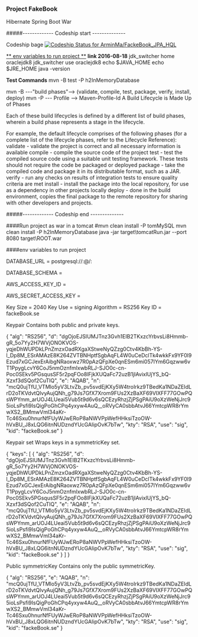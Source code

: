 ### Project FakeBook
Hibernate Spring Boot War


#####------------- Codeship start --------------

Codeship bage 
[ ![Codeship Status for ArminMa/FackeBook_JPA_HQL](https://codeship.com/projects/a6c7c160-476b-0134-f687-2e27559a96c7/status?branch=master)](https://codeship.com/projects/169172)

[** env variables to run project **](https://codeship.com/documentation/languages/java-and-jvm-based-languages/) **link 2016-08-18**
jdk_switcher home oraclejdk8
jdk_switcher use oraclejdk8
echo $JAVA_HOME
echo $JRE_HOME
java -version

**Test Commands**
mvn -B test -P h2InMemoryDatabase

mvn -B ---"build phases"--> (validate, compile, test, package, verify, install, deploy)
mvn -P --- Profile      --> <id>Maven-Profile-Id</id>
A Build Lifecycle is Made Up of Phases

Each of these build lifecycles is defined by a different list of build phases, wherein a build phase represents a stage in the lifecycle.

For example, the default lifecycle comprises of the following phases (for a complete list of the lifecycle phases, refer to the Lifecycle Reference):
    validate - validate the project is correct and all necessary information is available
    compile - compile the source code of the project
    test - test the compiled source code using a suitable unit testing framework. These tests should not require the code be packaged or deployed
    package - take the compiled code and package it in its distributable format, such as a JAR.
    verify - run any checks on results of integration tests to ensure quality criteria are met
    install - install the package into the local repository, for use as a dependency in other projects locally
    deploy - done in the build environment, copies the final package to the remote repository for sharing with other developers and projects.

#####------------- Codeship end --------------



####Run project as war in a tomcat
#mvn clean install -P tomMySQL
mvn clean install -P h2InMemoryDatabase
java -jar target\tomcatRun.jar --port 8080 target\ROOT.war



####env variables to run project

DATABASE_URL = postgresql://<username>:<password>@<hostname>/<dbname>:<port>

DATABASE_SCHEMA = <schemaName>

AWS_ACCESS_KEY_ID = <your AWS Access Key>

AWS_SECRET_ACCESS_KEY = <your Secret AWS Access Key>
















Key Size = 2040
Key Use = signing
Algorithm = RS256
Key ID = fackeBook.se

Keypair
Contains both public and private keys.

{
  "alg": "RS256",
  "d": "dgOjoEJSIUMJTnz3Gvh1EIB2TKxzcYrbvsLi8Hmmb-gR_5o7Yy2H7WVjONOKVOS-yqjeDhWUPDkLPnZmzxOadRXgaXStweNyQZzg0Ctv4KbBh-YS-l_Dp8M_ESrAMAzE8K264ZVTBNHptfSgbAqFL4W0uCeDclTk4wkkFx9YF0l9Ezud7xGCJexErAibgNRaoxwz7R0pAzQFpXe0qnESm6mi057IYm6Gqzww6vT1PpygLcvY6CoJ5nmOznfmIxwbRLJ-SJO0c-cn-Poc0SEkv5PGsqusSF5r2pqFOo8lFjkXUQaFc72uzB1jIAvixlUjYS_bQ-Xzxf3dSQof2CuTIQ",
  "e": "AQAB",
  "n": "mcQ0ujTfU_VTMlo5yV3LtvZb_pv5svdEjKXy5W4troIrkz9TBedKa1NDaZEIdLrD2oTKVdvtQlvyAujQNh_g79Js7GfX7Xrom9FUs2XzBaXF69VIXFF77GOwPQsWPYmm_arUOJ4LUeai5Vub5t9d6v6sQCEzyRhzjZjPSgPAiU9oXzWeNjJrc95ioLsPsfi9IsQigPoGhCPq4yxyw4AuQ__oRVyCA0sbbAtvJ66YmtcpWR8rYmwXS2_BMmwVml34aKr-Tc46Sxu0hnurNfFUyWJwERoP8aNWVPpWefHHksiTzoOW-hVxBU_J8xLQG6itnNUDzndYUcGAIipOvK7bTw",
  "kty": "RSA",
  "use": "sig",
  "kid": "fackeBook.se"
}

Keypair set
Wraps keys in a symmetricKey set.

{
  "keys": [
    {
      "alg": "RS256",
      "d": "dgOjoEJSIUMJTnz3Gvh1EIB2TKxzcYrbvsLi8Hmmb-gR_5o7Yy2H7WVjONOKVOS-yqjeDhWUPDkLPnZmzxOadRXgaXStweNyQZzg0Ctv4KbBh-YS-l_Dp8M_ESrAMAzE8K264ZVTBNHptfSgbAqFL4W0uCeDclTk4wkkFx9YF0l9Ezud7xGCJexErAibgNRaoxwz7R0pAzQFpXe0qnESm6mi057IYm6Gqzww6vT1PpygLcvY6CoJ5nmOznfmIxwbRLJ-SJO0c-cn-Poc0SEkv5PGsqusSF5r2pqFOo8lFjkXUQaFc72uzB1jIAvixlUjYS_bQ-Xzxf3dSQof2CuTIQ",
      "e": "AQAB",
      "n": "mcQ0ujTfU_VTMlo5yV3LtvZb_pv5svdEjKXy5W4troIrkz9TBedKa1NDaZEIdLrD2oTKVdvtQlvyAujQNh_g79Js7GfX7Xrom9FUs2XzBaXF69VIXFF77GOwPQsWPYmm_arUOJ4LUeai5Vub5t9d6v6sQCEzyRhzjZjPSgPAiU9oXzWeNjJrc95ioLsPsfi9IsQigPoGhCPq4yxyw4AuQ__oRVyCA0sbbAtvJ66YmtcpWR8rYmwXS2_BMmwVml34aKr-Tc46Sxu0hnurNfFUyWJwERoP8aNWVPpWefHHksiTzoOW-hVxBU_J8xLQG6itnNUDzndYUcGAIipOvK7bTw",
      "kty": "RSA",
      "use": "sig",
      "kid": "fackeBook.se"
    }
  ]
}

Public symmetricKey
Contains only the public symmetricKey.

{
  "alg": "RS256",
  "e": "AQAB",
  "n": "mcQ0ujTfU_VTMlo5yV3LtvZb_pv5svdEjKXy5W4troIrkz9TBedKa1NDaZEIdLrD2oTKVdvtQlvyAujQNh_g79Js7GfX7Xrom9FUs2XzBaXF69VIXFF77GOwPQsWPYmm_arUOJ4LUeai5Vub5t9d6v6sQCEzyRhzjZjPSgPAiU9oXzWeNjJrc95ioLsPsfi9IsQigPoGhCPq4yxyw4AuQ__oRVyCA0sbbAtvJ66YmtcpWR8rYmwXS2_BMmwVml34aKr-Tc46Sxu0hnurNfFUyWJwERoP8aNWVPpWefHHksiTzoOW-hVxBU_J8xLQG6itnNUDzndYUcGAIipOvK7bTw",
  "kty": "RSA",
  "use": "sig",
  "kid": "fackeBook.se"
}

